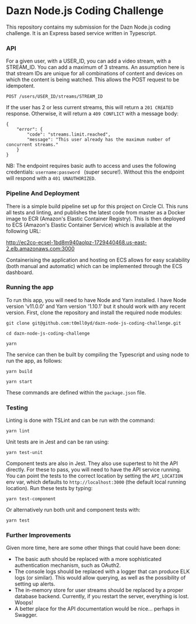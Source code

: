 # Dazn Node.js Coding Challenge

This repository contains my submission for the Dazn Node.js coding challenge.
It is an Express based service written in Typescript.

### API

For a given user, with a USER_ID, you can add a video stream, with a STREAM_ID. You can add a maximum of 3 streams.
An assumption here is that stream IDs are unique for all combinations of content and devices on which the content is being watched. 
This allows the POST request to be idempotent.

```
POST /users/USER_ID/streams/STREAM_ID
```

If the user has 2 or less current streams, this will return a `201 CREATED` response.
Otherwise, it will return a `409 CONFLICT` with a message body:

```
{
    "error": {
        "code": "streams.limit.reached",
        "message": "This user already has the maximum number of concurrent streams."
    }
}
```

NB: The endpoint requires basic auth to access and uses the following credentials: `username:password ` (super secure!). Without this the
endpoint will respond with a `401 UNAUTHORIZED`.

### Pipeline And Deployment

There is a simple build pipeline set up for this project on Circle CI. This runs all tests and linting,
and publishes the latest code from master as a Docker image to ECR (Amazon's Elastic Container Registry). This is then deployed
to ECS (Amazon's Elastic Container Service) which is available at the following URL:

http://ec2co-ecsel-1bd8m940aolpz-1729440468.us-east-2.elb.amazonaws.com:3000

Containerising the application and hosting on ECS allows for easy scalability (both manual and automatic)
which can be implemented through the ECS dashboard.

### Running the app

To run this app, you will need to have Node and Yarn installed. I have Node version 'v11.0.0' and Yarn version '1.10.1' but
it should work with any recent version. First, clone the repository and install the required node modules:

```
git clone git@github.com:t0mll0yd/dazn-node-js-coding-challenge.git

cd dazn-node-js-coding-challenge

yarn
``` 

The service can then be built by compiling the Typescript and using node to run the app, as follows:

```
yarn build

yarn start
```

These commands are defined within the `package.json` file.

### Testing

Linting is done with TSLint and can be run with the command:

```
yarn lint
```

Unit tests are in Jest and can be ran using:

```
yarn test-unit
```

Component tests are also in Jest. They also use supertest to hit the API directly. For these to pass,
you will need to have the API service running. You can point the tests to the correct location by setting the `API_LOCATION` env var, which
defaults to `http://localhost:3000` (the default local running location). Run these tests by typing:

```
yarn test-component
```

Or alternatively run both unit and component tests with:

```
yarn test
```

### Further Improvements

Given more time, here are some other things that could have been done:

- The basic auth should be replaced with a more sophisticated authentication mechanism, such as OAuth2.
- The console logs should be replaced with a logger that can produce ELK logs (or similar). This would allow querying, as well as the possibility of setting up alerts.
- The in-memory store for user streams should be replaced by a proper database backend. Currently, if you restart the server, everything is lost. Woops!
- A better place for the API documentation would be nice... perhaps in Swagger.
